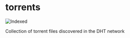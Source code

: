 torrents 
========
![Indexed](https://img.shields.io/badge/indexed-245643-blue)

Collection of torrent files discovered in the DHT network
